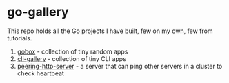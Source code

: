 # go-gallery

This repo holds all the Go projects I have built, few on my own, few from tutorials.

1. [gobox](https://github.com/measutosh/gobox) - collection of tiny random apps 
2. [cli-gallery](https://github.com/measutosh/cli-gallery) - collection of tiny CLI apps 
3. [peering-http-server](https://github.com/measutosh/peering-http-server) - a server that can ping other servers in a cluster to check heartbeat
